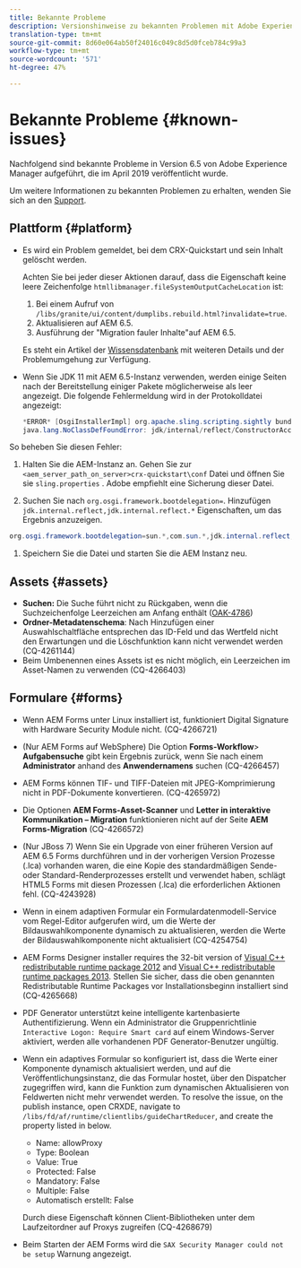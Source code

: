 ```yaml
---
title: Bekannte Probleme
description: Versionshinweise zu bekannten Problemen mit Adobe Experience Manager 6.5
translation-type: tm+mt
source-git-commit: 8d60e064ab50f24016c049c8d5d0fceb784c99a3
workflow-type: tm+mt
source-wordcount: '571'
ht-degree: 47%

---
```



# Bekannte Probleme {#known-issues}

Nachfolgend sind bekannte Probleme in Version 6.5 von Adobe Experience Manager aufgeführt, die im April 2019 veröffentlicht wurde.

Um weitere Informationen zu bekannten Problemen zu erhalten, wenden Sie sich an den [Support](https://helpx.adobe.com/de/marketing-cloud/experience-manager.html).

## Plattform {#platform}

* Es wird ein Problem gemeldet, bei dem CRX-Quickstart und sein Inhalt gelöscht werden.

   Achten Sie bei jeder dieser Aktionen darauf, dass die Eigenschaft keine leere Zeichenfolge `htmllibmanager.fileSystemOutputCacheLocation` ist:

   1. Bei einem Aufruf von `/libs/granite/ui/content/dumplibs.rebuild.html?invalidate=true`.
   2. Aktualisieren auf AEM 6.5.
   3. Ausführung der &quot;Migration fauler Inhalte&quot;auf AEM 6.5.

   Es steht ein Artikel der [Wissensdatenbank](https://helpx.adobe.com/experience-manager/kb/avoid-crx-quickstart-deletion-in-aem-6-5.html) mit weiteren Details und der Problemumgehung zur Verfügung.

* Wenn Sie JDK 11 mit AEM 6.5-Instanz verwenden, werden einige Seiten nach der Bereitstellung einiger Pakete möglicherweise als leer angezeigt. Die folgende Fehlermeldung wird in der Protokolldatei angezeigt:

   ```java
   *ERROR* [OsgiInstallerImpl] org.apache.sling.scripting.sightly bundle org.apache.sling.scripting.sightly:1.1.2.1_4_0 (558)[org.apache.sling.scripting.sightly.impl.engine.extension.use.JavaUseProvider(3345)] : Error during instantiation of the implementation object (java.lang.NoClassDefFoundError: jdk/internal/reflect/ConstructorAccessorImpl)
   java.lang.NoClassDefFoundError: jdk/internal/reflect/ConstructorAccessorImpl
   ```

So beheben Sie diesen Fehler:

1. Halten Sie die AEM-Instanz an. Gehen Sie zur `<aem_server_path_on_server>crx-quickstart\conf` Datei und öffnen Sie sie `sling.properties` . Adobe empfiehlt eine Sicherung dieser Datei.

1. Suchen Sie nach `org.osgi.framework.bootdelegation=`. Hinzufügen `jdk.internal.reflect,jdk.internal.reflect.*` Eigenschaften, um das Ergebnis anzuzeigen.

```java
org.osgi.framework.bootdelegation=sun.*,com.sun.*,jdk.internal.reflect,jdk.internal.reflect.*
```

1. Speichern Sie die Datei und starten Sie die AEM Instanz neu.

## Assets {#assets}

* **Suchen:** Die Suche führt nicht zu Rückgaben, wenn die Suchzeichenfolge Leerzeichen am Anfang enthält ([OAK-4786](https://issues.apache.org/jira/browse/OAK-4786))
* **Ordner-Metadatenschema**: Nach Hinzufügen einer Auswahlschaltfläche entsprechen das ID-Feld und das Wertfeld nicht den Erwartungen und die Löschfunktion kann nicht verwendet werden (CQ-4261144)
* Beim Umbenennen eines Assets ist es nicht möglich, ein Leerzeichen im Asset-Namen zu verwenden (CQ-4266403)

## Formulare {#forms}

* Wenn AEM Forms unter Linux installiert ist, funktioniert Digital Signature with Hardware Security Module nicht. (CQ-4266721)
* (Nur AEM Forms auf WebSphere) Die Option **Forms-Workflow**> **Aufgabensuche** gibt kein Ergebnis zurück, wenn Sie nach einem **Administrator** anhand des **Anwendernamens** suchen (CQ-4266457)

* AEM Forms können TIF- und TIFF-Dateien mit JPEG-Komprimierung nicht in PDF-Dokumente konvertieren. (CQ-4265972)
* Die Optionen **AEM Forms-Asset-Scanner** und **Letter in interaktive Kommunikation – Migration** funktionieren nicht auf der Seite **AEM Forms-Migration** (CQ-4266572)

* (Nur JBoss 7) Wenn Sie ein Upgrade von einer früheren Version auf AEM 6.5 Forms durchführen und in der vorherigen Version Prozesse (.lca) vorhanden waren, die eine Kopie des standardmäßigen Sende- oder Standard-Renderprozesses erstellt und verwendet haben, schlägt HTML5 Forms mit diesen Prozessen (.lca) die erforderlichen Aktionen fehl. (CQ-4243928)
* Wenn in einem adaptiven Formular ein Formulardatenmodell-Service vom Regel-Editor aufgerufen wird, um die Werte der Bildauswahlkomponente dynamisch zu aktualisieren, werden die Werte der Bildauswahlkomponente nicht aktualisiert (CQ-4254754)
* AEM Forms Designer installer requires the 32-bit version of [Visual C++ redistributable runtime package 2012](https://support.microsoft.com/de-de/help/2977003/the-latest-supported-visual-c-downloads) and [Visual C++ redistributable runtime packages 2013](https://support.microsoft.com/de-de/help/3179560/update-for-visual-c-2013-and-visual-c-redistributable-package). Stellen Sie sicher, dass die oben genannten Redistributable Runtime Packages vor Installationsbeginn installiert sind (CQ-4265668)

* PDF Generator unterstützt keine intelligente kartenbasierte Authentifizierung.  Wenn ein Administrator die Gruppenrichtlinie `Interactive Logon: Require Smart card` auf einem Windows-Server aktiviert, werden alle vorhandenen PDF Generator-Benutzer ungültig.

* Wenn ein adaptives Formular so konfiguriert ist, dass die Werte einer Komponente dynamisch aktualisiert werden, und auf die Veröffentlichungsinstanz, die das Formular hostet, über den Dispatcher zugegriffen wird, kann die Funktion zum dynamischen Aktualisieren von Feldwerten nicht mehr verwendet werden. To resolve the issue, on the publish instance, open CRXDE, navigate to `/libs/fd/af/runtime/clientlibs/guideChartReducer`, and create the property listed in below.

   * Name: allowProxy
   * Type: Boolean
   * Value: True
   * Protected: False
   * Mandatory: False
   * Multiple: False
   * Automatisch erstellt: False

   Durch diese Eigenschaft können Client-Bibliotheken unter dem Laufzeitordner auf Proxys zugreifen (CQ-4268679)

* Beim Starten der AEM Forms wird die `SAX Security Manager could not be setup` Warnung angezeigt.
